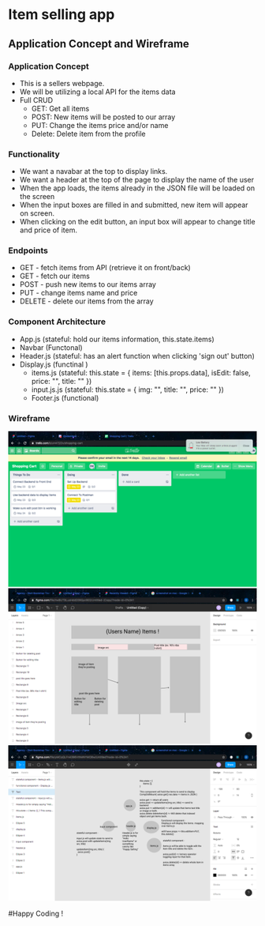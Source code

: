 # Item selling app

## Application Concept and Wireframe

### Application Concept

- This is a sellers webpage.
- We will be utilizing a local API for the items data
- Full CRUD
  - GET: Get all items
  - POST: New items will be posted to our array
  - PUT: Change the items price and/or name
  - Delete: Delete item from the profile

### Functionality
- We want a navabar at the top to display links.
- We want a header at the top of the page to display the name of the user
- When the app loads, the items already in the JSON file will be loaded on the screen
- When the input boxes are filled in and submitted, new item will appear on screen.
- When clicking on the edit button, an input box will appear to change title and price of item.

### Endpoints

- GET - fetch items from API (retrieve it on front/back)
- GET - fetch our items
- POST - push new items to our items array
- PUT - change items name and price
- DELETE - delete our items from the array

### Component Architecture

- App.js (stateful: hold our items information, this.state.items)
- Navbar (Functonal)
- Header.js (stateful: has an alert function when clicking 'sign out' button)
- Display.js (functinal )
  - items.js (stateful: this.state = {  items: [this.props.data],  isEdit: false, price: "", title: ""  })
  - input.js.js (stateful: this.state = { img: "", title: "", price: "" })
  - Footer.js (functional)

### Wireframe

<img src="./screenshots/To-DO.png">
<img src="./screenshots/Wireframe-1.png">
<img src="./screenshots/Wireframe-2.PNG">

#Happy Coding !

